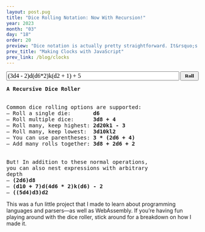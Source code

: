 ```yaml
---
layout: post.pug
title: "Dice Rolling Notation: Now With Recursion!"
year: 2023
month: "03"
day: "18"
order: 20
preview: "Dice notation is actually pretty straightforward. It&rsquo;s not <i>trivial</i> to implement, but if you&rsquo;re already comfortable with string processing it&rsquo;s the kind of thing you can do in an afternoon. When I tried to add recursion to the notation, though, I needed to break out so much heavier machinery&hellip;"
prev_title: "Making Clocks with JavaScript"
prev_link: /blog/clocks
---
```


<script type="module">
    import init, { evaluate_and_draw } from "./recursive_dice_roller.js";
    import * as colorize from "./colorize.js";
    await init();
    window.render = function render(expression) {
        const result = evaluate_and_draw(expression);
        const colorized = colorize.colorful(result);
        document.getElementById("draw-output").innerHTML = colorized;
    };
</script>

<div class="roll-container">
    <form
        class="roll-form"
        style="display:flex;align-items:stretch;"
        onsubmit="window.render(document.getElementById('expression').value); return false"
    >
        <input
            type="text"
            id="expression"
            style="width:100%;margin-right:3px;font-size:1rem;font-family:'Ruda';"
            value="(3d4 - 2)d(d6*2)k(d2 + 1) + 5"
        />
        <input
            type="submit"
            style="padding-left:10px;padding-right:10px;font-family:Ruda;font-weight:bold"
            value="Roll"
        />
    </form>
    <pre class="code" id="draw-output">
<b>A Recursive Dice Roller</b>
<br />
Common dice rolling options are supported:
&ndash; Roll a single die:       <b>d6</b>
&ndash; Roll multiple dice:      <b>3d8 + 4</b>
&ndash; Roll many, keep highest: <b>2d20k1 - 3</b>
&ndash; Roll many, keep lowest:  <b>3d10kl2</b>
&ndash; You can use parentheses: <b>3&nbsp;* (2d6 + 4)</b>
&ndash; Add many rolls together: <b>3d8 + 2d6 + 2</b>
<br />
But! In addition to these normal operations,
you can also nest expressions with arbitrary
depth
&ndash; <b>(2d6)d8</b>
&ndash; <b>(d10 + 7)d(4d6 * 2)k(d6) - 2</b>
&ndash; <b>((5d4)d3)d2</b>
</pre>
</div>

This was a fun little project that I made to learn about programming languages and parsers&mdash;as well as WebAssembly. If you&rsquo;re having fun playing around with the dice roller, stick around for a breakdown on how I made it.

